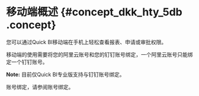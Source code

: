 # 移动端概述 {#concept_dkk_hty_5db .concept}

您可以通过Quick BI移动端在手机上轻松查看报表、申请或审批权限。

移动端的使用需要将您的阿里云账号和您的钉钉账号绑定，一个阿里云账号只能绑定一个钉钉账号。

**Note:** 目前仅Quick BI专业版支持与钉钉账号绑定。

账号绑定，请参阅账号绑定。

